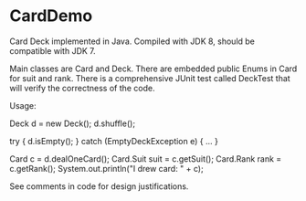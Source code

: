 # CardDemo
Card Deck implemented in Java.  Compiled with JDK 8, should be compatible with JDK 7.

Main classes are Card and Deck.  There are embedded public Enums in Card for suit and rank.  There is a comprehensive JUnit test called DeckTest that will verify the correctness of the code.

Usage:

Deck d = new Deck();
d.shuffle();

try {
    d.isEmpty();
} catch (EmptyDeckException e) {
    ...
}

Card c = d.dealOneCard();
Card.Suit suit = c.getSuit();
Card.Rank rank = c.getRank();
System.out.println("I drew card: " + c);

See comments in code for design justifications.
